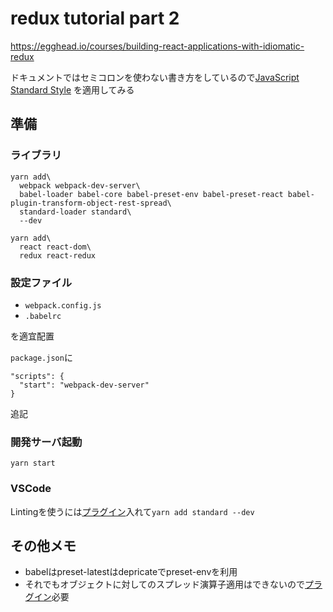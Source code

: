 # redux tutorial part 2
https://egghead.io/courses/building-react-applications-with-idiomatic-redux

ドキュメントではセミコロンを使わない書き方をしているので[JavaScript Standard Style](https://standardjs.com/) を適用してみる

## 準備

### ライブラリ

```
yarn add\
  webpack webpack-dev-server\
  babel-loader babel-core babel-preset-env babel-preset-react babel-plugin-transform-object-rest-spread\
  standard-loader standard\
  --dev
```

```
yarn add\
  react react-dom\
  redux react-redux
```

### 設定ファイル
- `webpack.config.js`
- `.babelrc`

を適宜配置

`package.json`に
```
"scripts": {
  "start": "webpack-dev-server"
}
```
追記

### 開発サーバ起動
```
yarn start
```

### VSCode
Lintingを使うには[プラグイン](https://marketplace.visualstudio.com/items?itemName=chenxsan.vscode-standardjs)入れて`yarn add standard --dev`

## その他メモ
- babelはpreset-latestはdepricateでpreset-envを利用
- それでもオブジェクトに対してのスプレッド演算子適用はできないので[プラグイン](https://babeljs.io/docs/plugins/transform-object-rest-spread/)必要
